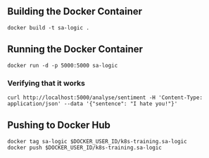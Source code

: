 ## Building the Docker Container

```shell script
docker build -t sa-logic .
```

## Running the Docker Container

```shell script
docker run -d -p 5000:5000 sa-logic
```

### Verifying that it works

```shell script
curl http://localhost:5000/analyse/sentiment -H 'Content-Type: application/json' --data '{"sentence": "I hate you!"}'
```

## Pushing to Docker Hub

```shell script
docker tag sa-logic $DOCKER_USER_ID/k8s-training.sa-logic
docker push $DOCKER_USER_ID/k8s-training.sa-logic
```
